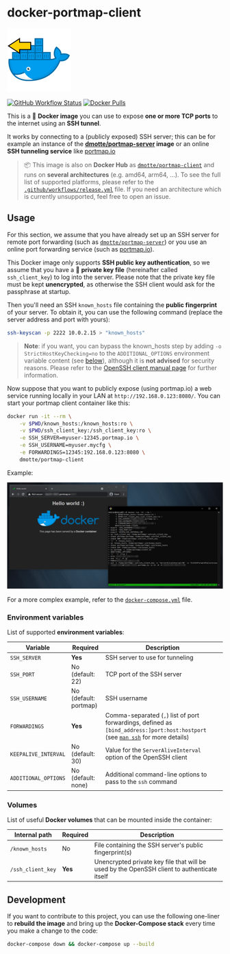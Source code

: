 # docker-portmap-client

![icon](icon-149.png)

[![GitHub Workflow Status](https://img.shields.io/github/actions/workflow/status/dmotte/docker-portmap-client/release.yml?branch=main&logo=github&style=flat-square)](https://github.com/dmotte/docker-portmap-client/actions)
[![Docker Pulls](https://img.shields.io/docker/pulls/dmotte/portmap-client?logo=docker&style=flat-square)](https://hub.docker.com/r/dmotte/portmap-client)

This is a :whale: **Docker image** you can use to expose **one or more TCP ports** to the internet using an **SSH tunnel**.

It works by connecting to a (publicly exposed) SSH server; this can be for example an instance of the **[dmotte/portmap-server](https://github.com/dmotte/docker-portmap-server.git) image** or an online **SSH tunneling service** like [portmap.io](https://portmap.io/)

> :package: This image is also on **Docker Hub** as [`dmotte/portmap-client`](https://hub.docker.com/r/dmotte/portmap-client) and runs on **several architectures** (e.g. amd64, arm64, ...). To see the full list of supported platforms, please refer to the [`.github/workflows/release.yml`](.github/workflows/release.yml) file. If you need an architecture which is currently unsupported, feel free to open an issue.

## Usage

For this section, we assume that you have already set up an SSH server for remote port forwarding (such as [`dmotte/portmap-server`](https://hub.docker.com/r/dmotte/portmap-server)) or you use an online port forwarding service (such as [portmap.io](https://portmap.io/)).

This Docker image only supports **SSH public key authentication**, so we assume that you have a :key: **private key file** (hereinafter called `ssh_client_key`) to log into the server. Please note that the private key file must be kept **unencrypted**, as otherwise the SSH client would ask for the passphrase at startup.

Then you'll need an SSH `known_hosts` file containing the **public fingerprint** of your server. To obtain it, you can use the following command (replace the server address and port with yours):

```bash
ssh-keyscan -p 2222 10.0.2.15 > "known_hosts"
```

> **Note**: if you want, you can bypass the known_hosts step by adding `-o StrictHostKeyChecking=no` to the `ADDITIONAL_OPTIONS` environment variable content (see [below](#Environment-variables)), although it is **not advised** for security reasons. Please refer to the [OpenSSH client manual page](https://linux.die.net/man/1/ssh) for further information.

Now suppose that you want to publicly expose (using portmap.io) a web service running locally in your LAN at `http://192.168.0.123:8080/`. You can start your portmap client container like this:

```bash
docker run -it --rm \
    -v $PWD/known_hosts:/known_hosts:ro \
    -v $PWD/ssh_client_key:/ssh_client_key:ro \
    -e SSH_SERVER=myuser-12345.portmap.io \
    -e SSH_USERNAME=myuser.mycfg \
    -e FORWARDINGS=12345:192.168.0.123:8080 \
    dmotte/portmap-client
```

Example:

![Screenshot](screen-01.png)

For a more complex example, refer to the [`docker-compose.yml`](docker-compose.yml) file.

### Environment variables

List of supported **environment variables**:

| Variable             | Required              | Description                                                                                                                                                        |
| -------------------- | --------------------- | ------------------------------------------------------------------------------------------------------------------------------------------------------------------ |
| `SSH_SERVER`         | **Yes**               | SSH server to use for tunneling                                                                                                                                    |
| `SSH_PORT`           | No (default: 22)      | TCP port of the SSH server                                                                                                                                         |
| `SSH_USERNAME`       | No (default: portmap) | SSH username                                                                                                                                                       |
| `FORWARDINGS`        | **Yes**               | Comma-separated (`,`) list of port forwardings, defined as `[bind_address:]port:host:hostport` (see [`man ssh`](https://linux.die.net/man/1/ssh) for more details) |
| `KEEPALIVE_INTERVAL` | No (default: 30)      | Value for the `ServerAliveInterval` option of the OpenSSH client                                                                                                   |
| `ADDITIONAL_OPTIONS` | No (default: none)    | Additional command-line options to pass to the `ssh` command                                                                                                       |

### Volumes

List of useful **Docker volumes** that can be mounted inside the container:

| Internal path     | Required | Description                                                                                 |
| ----------------- | -------- | ------------------------------------------------------------------------------------------- |
| `/known_hosts`    | No       | File containing the SSH server's public fingerprint(s)                                      |
| `/ssh_client_key` | **Yes**  | Unencrypted private key file that will be used by the OpenSSH client to authenticate itself |

## Development

If you want to contribute to this project, you can use the following one-liner to **rebuild the image** and bring up the **Docker-Compose stack** every time you make a change to the code:

```bash
docker-compose down && docker-compose up --build
```
